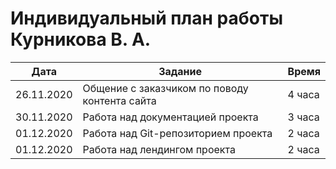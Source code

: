 # Индивидуальный план работы Курникова В. А.

| Дата           | Задание                                              | Время     |
|----------------|------------------------------------------------------|-----------|
| 26.11.2020     | Общение с заказчиком по поводу контента сайта                                 | 4 часа   | Курникова В.А. |
| 30.11.2020     | Работа над документацией проекта                                | 3 часа   | Курникова В.А. |
| 01.12.2020     | Работа над Git-репозиторием проекта                                 | 2 часа   | Курникова В.А. |
| 01.12.2020     | Работа над лендингом проекта                               | 2 часа   | Курникова В.А. |
